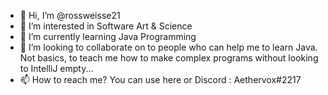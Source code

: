 - 👋 Hi, I’m @rossweisse21
- 👀 I’m interested in Software Art & Science
- 🌱 I’m currently learning Java Programming
- 💞️ I’m looking to collaborate on to people who can help me to learn Java. Not basics, to teach me how to make complex programs without looking to IntelliJ empty...
- 📫 How to reach me? You can use here or Discord : Aethervox#2217 

<!---
rossweisse21/rossweisse21 is a ✨ special ✨ repository because its `README.md` (this file) appears on your GitHub profile.
You can click the Preview link to take a look at your changes.
--->
